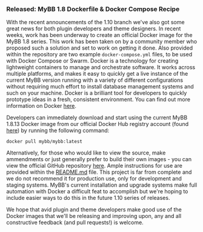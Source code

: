 ### Released: MyBB 1.8 Dockerfile & Docker Compose Recipe

With the recent announcements of the 1.10 branch we've also got some great news for both plugin developers and theme designers. In recent weeks, work has been underway to create an official Docker image for the MyBB 1.8 series. This work has been taken on by a community member who proposed such a solution and set to work on getting it done. Also provided within the repository are two example `docker-compose.yml` files, to be used with Docker Compose or Swarm. Docker is a technology for creating lightweight containers to manage and orchestrate software. It works across multiple platforms, and makes it easy to quickly get a live instance of the current MyBB version running with a variety of different configurations without requiring much effort to install database management systems and such on your machine. Docker is a brilliant tool for developers to quickly prototype ideas in a fresh, consistent environment. You can find out more information on Docker [here](https://docs.docker.com/get-started/).

Developers can immediately download and start using the current MyBB 1.8.13 Docker image from our official Docker Hub registry account (found [here](https://hub.docker.com/r/mybb/mybb/)) by running the following command:
```
docker pull mybb/mybb:latest
```
Alternatively, for those who would like to view the source, make ammendments or just generally prefer to build their own images - you can view the official GitHub repository [here](https://github.com/mybb/docker-compose/). Ample instructions for use are provided within the [README.md](https://github.com/mybb/docker-compose/blob/master/README.md) file. This project is far from complete and we do not recommend it for production use, only for development and staging systems. MyBB's current installation and upgrade systems make full automation with Docker a difficult feat to accomplish but we're hoping to include easier ways to do this in the future 1.10 series of releases.

We hope that avid plugin and theme developers make good use of the Docker images that we'll be releasing and improving upon, any and all constructive feedback (and pull requests!) is welcome.
